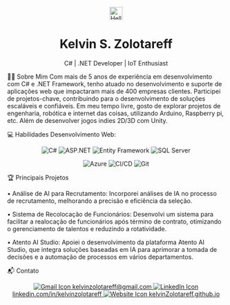 <p align="center"> <img src="https://github.com/kaueMarques/kaueMarques/blob/master/hi.gif" width="30px" alt="Hello"/> </p> <h1 align="center">Kelvin S. Zolotareff</h1> <p align="center">C# | .NET Developer | IoT Enthusiast</p>
👨‍💻 Sobre Mim
Com mais de 5 anos de experiência em desenvolvimento com C# e .NET Framework, tenho atuado no desenvolvimento e suporte de aplicações web que impactaram mais de 400 empresas clientes. Participei de projetos-chave, contribuindo para o desenvolvimento de soluções escaláveis e confiáveis. Em meu tempo livre, gosto de explorar projetos de engenharia, robótica e internet das coisas, utilizando Arduino, Raspberry pi, etc. Além de desenvolver jogos indies 2D/3D com Unity.

💻 Habilidades
Desenvolvimento Web:

<p align="center"> <img src="https://img.shields.io/badge/-C%23-239120?style=flat&logo=c-sharp&logoColor=white" alt="C#"/> <img src="https://img.shields.io/badge/-ASP.NET-512BD4?style=flat&logo=.net&logoColor=white" alt="ASP.NET"/> <img src="https://img.shields.io/badge/-Entity%20Framework-512BD4?style=flat&logo=.net&logoColor=white" alt="Entity Framework"/> <img src="https://img.shields.io/badge/-SQL%20Server-CC2927?style=flat&logo=microsoft-sql-server&logoColor=white" alt="SQL Server"/> </p>

<p align="center"> <img src="https://img.shields.io/badge/Microsoft%20Azure-0089D6?style=flat&logo=microsoft-azure&logoColor=white" alt="Azure"/> <img src="https://img.shields.io/badge/CI%2FCD-0078D7?style=flat&logo=azure-pipelines" alt="CI/CD"/> <img src="https://img.shields.io/badge/-Git-F05032?style=flat&logo=git&logoColor=white" alt="Git"/> </p>

🏆 Principais Projetos

• Análise de AI para Recrutamento: Incorporei análises de IA no processo de recrutamento, melhorando a precisão e eficiência da seleção.

• Sistema de Recolocação de Funcionários: Desenvolvi um sistema para facilitar a realocação de funcionários após término de contrato, otimizando o gerenciamento de talentos e reduzindo a rotatividade.

• Atento AI Studio: Apoiei o desenvolvimento da plataforma Atento AI Studio, que integra soluções baseadas em IA para aprimorar a tomada de decisões e a automação de processos em vários departamentos.

📬 Contato
<p align="center"> <a href="mailto:kelvinzolotareff@gmail.com"> <img src="https://img.shields.io/badge/-D14836?style=for-the-badge&logo=gmail&logoColor=white" alt="Gmail Icon"/> kelvinzolotareff@gmail.com </a> <a href="https://www.linkedin.com/in/kelvinzolotareff/"> 
<img src="https://img.shields.io/badge/-0A66C2?style=for-the-badge&logo=linkedin&logoColor=white" alt="LinkedIn Icon"/> linkedin.com/in/kelvinzolotareff </a> <a href="https://kelvinzolotareff.github.io"> 
<img src="https://img.shields.io/badge/website-000000?style=for-the-badge&logo=About.me&logoColor=white" alt="Website Icon"/> kelvinZolotareff.github.io </a> </p>
